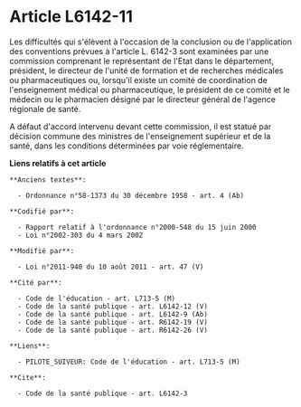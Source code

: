 # Article L6142-11

Les difficultés qui s'élèvent à l'occasion de la conclusion ou de l'application des conventions prévues à l'article L. 6142-3
sont examinées par une commission comprenant le représentant de l'Etat dans le département, président, le directeur de
l'unité de formation et de recherches médicales ou pharmaceutiques ou, lorsqu'il existe un comité de coordination de
l'enseignement médical ou pharmaceutique, le président de ce comité et le médecin ou le pharmacien désigné par le directeur
général de l'agence régionale de santé. 

A défaut d'accord intervenu devant cette commission, il est statué par décision commune des ministres de l'enseignement
supérieur et de la santé, dans les conditions déterminées par voie réglementaire.

**Liens relatifs à cet article**

	**Anciens textes**:

	  - Ordonnance n°58-1373 du 30 décembre 1958 - art. 4 (Ab)

	**Codifié par**:

	  - Rapport relatif à l'ordonnance n°2000-548 du 15 juin 2000
	  - Loi n°2002-303 du 4 mars 2002

	**Modifié par**:

	  - Loi n°2011-940 du 10 août 2011 - art. 47 (V)

	**Cité par**:

	  - Code de l'éducation - art. L713-5 (M)
	  - Code de la santé publique - art. L6142-12 (V)
	  - Code de la santé publique - art. L6142-9 (Ab)
	  - Code de la santé publique - art. R6142-19 (V)
	  - Code de la santé publique - art. R6142-26 (V)

	**Liens**:

	  - PILOTE_SUIVEUR: Code de l'éducation - art. L713-5 (M)

	**Cite**:

	  - Code de la santé publique - art. L6142-3
